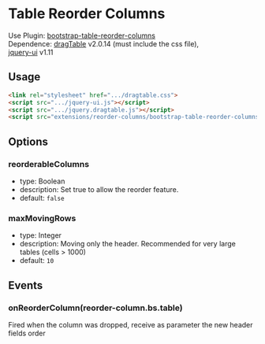 # Table Reorder Columns

Use Plugin: [bootstrap-table-reorder-columns](https://github.com/wenzhixin/bootstrap-table/tree/master/src/extensions/reorder-columns) </br> Dependence: [dragTable](https://github.com/akottr/dragtable/) v2.0.14 (must include the css file), </br> [jquery-ui](https://code.jquery.com/ui/) v1.11

## Usage

```html
<link rel="stylesheet" href=".../dragtable.css">
<script src=".../jquery-ui.js"></script>
<script src=".../jquery.dragtable.js"></script>
<script src="extensions/reorder-columns/bootstrap-table-reorder-columns.js"></script>
```

## Options

### reorderableColumns

* type: Boolean
* description: Set true to allow the reorder feature.
* default: `false`

### maxMovingRows

* type: Integer
* description: Moving only the header. Recommended for very large tables (cells > 1000)
* default: `10`

## Events

### onReorderColumn(reorder-column.bs.table)

Fired when the column was dropped, receive as parameter the new header fields order
